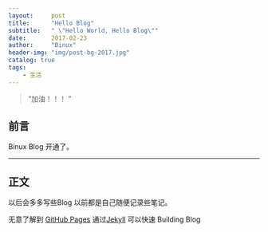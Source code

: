 ```yaml
---
layout:     post
title:      "Hello Blog"
subtitle:   " \"Hello World, Hello Blog\""
date:       2017-02-23
author:     "Binux"
header-img: "img/post-bg-2017.jpg"
catalog: true
tags:
    - 生活
---
```


> “加油！！！ ”


## 前言

Binux Blog 开通了。


---

## 正文

以后会多多写些Blog 以前都是自己随便记录些笔记。

无意了解到 [GitHub Pages](https://pages.github.com/)
通过[Jekyll](http://jekyllrb.com/) 可以快速 Building Blog
